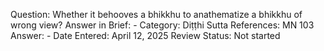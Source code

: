 Question: Whether it behooves a bhikkhu to anathematize a bhikkhu of wrong view?
Answer in Brief: -
 Category: Diṭṭhi
Sutta References: MN 103
Answer: -
Date Entered: April 12, 2025
Review Status: Not started